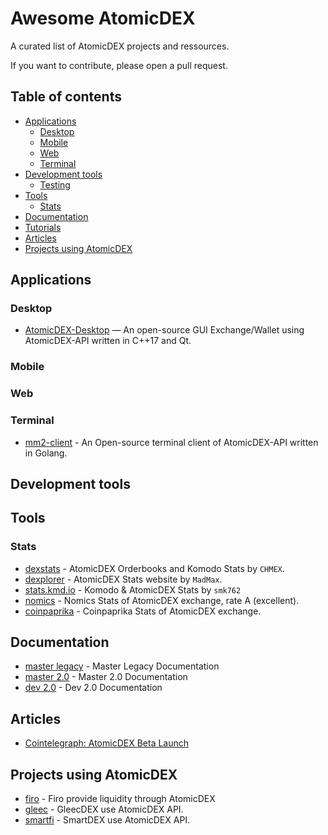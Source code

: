 # Awesome AtomicDEX

A curated list of AtomicDEX projects and ressources.

If you want to contribute, please open a pull request.

## Table of contents

- [Applications](#applications)
    - [Desktop](#desktop)
    - [Mobile](#mobile)
    - [Web](#web)
    - [Terminal](#terminal)
- [Development tools](#development-tools)
    - [Testing](#testing)
- [Tools](#tools)
    - [Stats](#stats)
- [Documentation](#documentation)
- [Tutorials](#tutorials)
- [Articles](#articles)
- [Projects using AtomicDEX](#projects-using-atomicdex)
    

## Applications

### Desktop

- [AtomicDEX-Desktop](https://github.com/KomodoPlatform/atomicDEX-Desktop) — An open-source GUI Exchange/Wallet 
  using AtomicDEX-API written in C++17 and Qt.

### Mobile

### Web

### Terminal

- [mm2-client](https://github.com/Milerius/mm2-client) - An Open-source terminal client of AtomicDEX-API written in 
  Golang.

## Development tools

## Tools

### Stats

- [dexstats](https://dexstats.info/) - AtomicDEX Orderbooks and Komodo Stats by `CHMEX`.
- [dexplorer](https://dexplorer.io/) - AtomicDEX Stats website by `MadMax`.
- [stats.kmd.io](https://stats.kmd.io/) - Komodo & AtomicDEX Stats by `smk762`
- [nomics](https://nomics.com/exchanges/atomicdex) - Nomics Stats of AtomicDEX exchange, rate A (excellent).
- [coinpaprika](https://coinpaprika.com/fr/exchanges/atomicdex/) - Coinpaprika Stats of AtomicDEX exchange.

## Documentation

- [master legacy](https://developers.komodoplatform.com/basic-docs/atomicdex-api-legacy) - Master Legacy Documentation
- [master 2.0](https://developers.komodoplatform.com/basic-docs/atomicdex-api-20/) - Master 2.0 Documentation
- [dev 2.0](https://developers.komodoplatform.com/basic-docs/atomicdex-api-20-dev/) - Dev 2.0 Documentation

## Articles

- [Cointelegraph: AtomicDEX Beta Launch](https://cointelegraph.com/news/komodo-launches-atomicdex-beta-bringing-atomic-swaps-to-ethereum-and-bitcoin)

## Projects using AtomicDEX

- [firo](https://firo.org/) - Firo provide liquidity through AtomicDEX
- [gleec](https://gleec.com/) - GleecDEX use AtomicDEX API.
- [smartfi](https://smartfi.com/) - SmartDEX use AtomicDEX API.